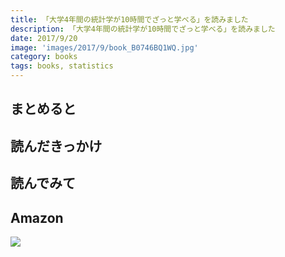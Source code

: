 ```yaml
---
title: 「大学4年間の統計学が10時間でざっと学べる」を読みました
description: 「大学4年間の統計学が10時間でざっと学べる」を読みました
date: 2017/9/20
image: 'images/2017/9/book_B0746BQ1WQ.jpg'
category: books
tags: books, statistics
---
```


## まとめると

## 読んだきっかけ

## 読んでみて

## Amazon

[![](http://images-jp.amazon.com/images/P/B0746BQ1WQ.09.MAIN._SCLZZZZZZZ_.jpg)](https://www.amazon.co.jp/dp/B0746BQ1WQ/)
